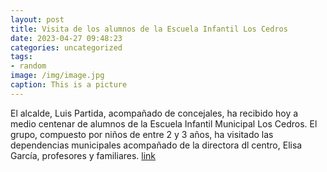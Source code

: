 ```yaml
---
layout: post
title: Visita de los alumnos de la Escuela Infantil Los Cedros
date: 2023-04-27 09:48:23
categories: uncategorized
tags:
- random
image: /img/image.jpg
caption: This is a picture
---
```

El alcalde, Luis Partida, acompañado de concejales, ha recibido hoy a medio centenar de alumnos de la Escuela Infantil Municipal Los Cedros. El grupo, compuesto por niños de entre 2 y 3 años, ha visitado las dependencias municipales acompañado de la directora dl centro, Elisa García, profesores y familiares.   [link](https://www.ayto-villacanada.es/tu-ayuntamiento/visita-de-los-alumnos-de-la-escuela-infantil-los-cedros/)
